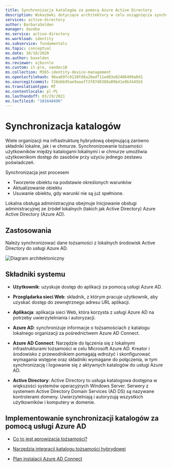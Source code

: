 ```yaml
---
title: Synchronizacja katalogów za pomocą Azure Active Directory
description: Wskazówki dotyczące architektury w celu osiągnięcia synchronizacji katalogów za pomocą Azure Active Directory.
services: active-directory
author: BarbaraSelden
manager: daveba
ms.service: active-directory
ms.workload: identity
ms.subservice: fundamentals
ms.topic: conceptual
ms.date: 10/10/2020
ms.author: baselden
ms.reviewer: ajburnle
ms.custom: it-pro, seodec18
ms.collection: M365-identity-device-management
ms.openlocfilehash: 98aa697c0120fd8a20adf11ad83e02406499a0d1
ms.sourcegitcommit: f28ebb95ae9aaaff3f87d8388a09b41e0b3445b5
ms.translationtype: MT
ms.contentlocale: pl-PL
ms.lasthandoff: 03/29/2021
ms.locfileid: "101648496"
---
```

# <a name="directory-synchronization"></a>Synchronizacja katalogów

Wiele organizacji ma infrastrukturę hybrydową obejmującą zarówno składniki lokalne, jak i w chmurze. Synchronizowanie tożsamości użytkowników między katalogami lokalnymi i w chmurze umożliwia użytkownikom dostęp do zasobów przy użyciu jednego zestawu poświadczeń. 

Synchronizacja jest procesem 

* Tworzenie obiektu na podstawie określonych warunków
* Aktualizowanie obiektu
* Usuwanie obiektu, gdy warunki nie są już spełnione. 

Lokalna obsługa administracyjna obejmuje Inicjowanie obsługi administracyjnej ze źródeł lokalnych (takich jak Active Directory) Azure Active Directory (Azure AD). 

## <a name="use-when"></a>Zastosowania

Należy synchronizować dane tożsamości z lokalnych środowisk Active Directory do usługi Azure AD.

![Diagram architektoniczny](./media/authentication-patterns/dir-sync-auth.png)

## <a name="components-of-system"></a>Składniki systemu

* **Użytkownik**: uzyskuje dostęp do aplikacji za pomocą usługi Azure AD.

* **Przeglądarka sieci Web**: składnik, z którym pracuje użytkownik, aby uzyskać dostęp do zewnętrznego adresu URL aplikacji.

* **Aplikacja**: aplikacja sieci Web, która korzysta z usługi Azure AD na potrzeby uwierzytelniania i autoryzacji.

* **Azure AD**: synchronizuje informacje o tożsamościach z katalogu lokalnego organizacji za pośrednictwem Azure AD Connect. 

* **Azure AD Connect**: Narzędzie do łączenia się z lokalnymi infrastrukturami tożsamości w celu Microsoft Azure AD. Kreator i środowisko z przewodnikiem pomagają wdrożyć i skonfigurować wymagania wstępne oraz składniki wymagane do połączenia, w tym synchronizację i logowanie się z aktywnych katalogów do usługi Azure AD. 

* **Active Directory**: Active Directory to usługa katalogowa dostępna w większości systemów operacyjnych Windows Server. Serwery z systemem Active Directory Domain Services (AD DS) są nazywane kontrolerami domeny. Uwierzytelniają i autoryzują wszystkich użytkowników i komputery w domenie.

## <a name="implement-directory-synchronization-with-azure-ad"></a>Implementowanie synchronizacji katalogów za pomocą usługi Azure AD

* [Co to jest aprowizacja tożsamości?](../cloud-sync/what-is-provisioning.md) 

* [Narzędzia integracji katalogu tożsamości hybrydowej](../hybrid/plan-hybrid-identity-design-considerations-tools-comparison.md) 

* [Plan instalacji Azure AD Connect](../hybrid/how-to-connect-install-roadmap.md)